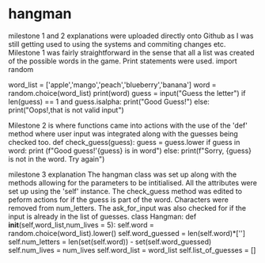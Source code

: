 # hangman
milestone 1 and 2 explanations were uploaded directly onto Github as I was still getting used to using the systems and commiting changes etc. 
Milestone 1 was fairly straightforward in the sense that all a list was created of the possible words in the game. Print statements were used.
import random


word_list = ['apple','mango','peach','blueberry','banana']
word = random.choice(word_list)
print(word) 
guess = input("Guess the letter")
if len(guess) == 1 and guess.isalpha:
    print("Good Guess!")
else:
    print("Oops!,that is not valid input")


Milestone 2 is where functions came into actions with the use of the 'def' method where user input was integrated along with the guesses being checked too. 
def check_guess(guess):
    guess = guess.lower 
    if guess in word:
        print (f"Good guess!'{guess} is in word")
    else:
        print(f"Sorry, {guess} is not in the word. Try again")


milestone 3 explanation
The hangman class was set up along with the methods allowing for the parameters to be intitialised. All the attributes were set up using the 'self' instance. The check_guess method was edited to peform actions for if the guess is part of the word. Characters were removed from num_letters. The ask_for_input was also checked for if the input is already in the list of guesses. 
class Hangman:
    def __init__(self,word_list,num_lives = 5):
        self.word = random.choice(word_list).lower()
        self.word_guessed = len(self.word)*['']
        self.num_letters = len(set(self.word)) - set(self.word_guessed)
        self.num_lives = num_lives
        self.word_list = word_list
        self.list_of_guesses = []
